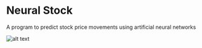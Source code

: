 # Neural Stock
A program to predict stock price movements using artificial neural networks

![alt text](http://i.imgur.com/POGschx.png "NeuralStock")
